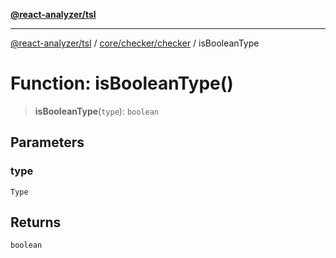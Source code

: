 [**@react-analyzer/tsl**](../../../../README.md)

***

[@react-analyzer/tsl](../../../../README.md) / [core/checker/checker](../README.md) / isBooleanType

# Function: isBooleanType()

> **isBooleanType**(`type`): `boolean`

## Parameters

### type

`Type`

## Returns

`boolean`
